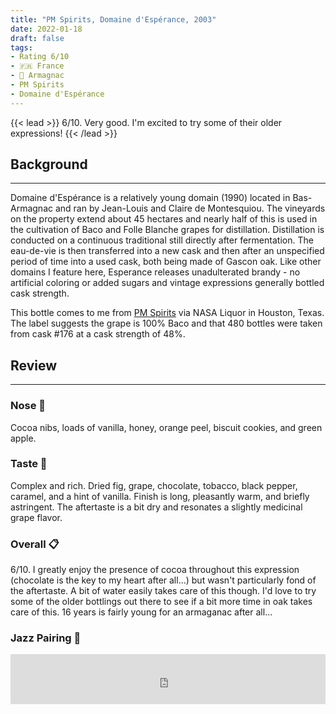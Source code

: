 ```yaml
---
title: "PM Spirits, Domaine d'Espérance, 2003"
date: 2022-01-18
draft: false
tags: 
- Rating 6/10
- 🇫🇷 France
- 🍇 Armagnac
- PM Spirits
- Domaine d'Espérance
---
```


{{< lead >}}
6/10. Very good. I'm excited to try some of their older expressions!
{{< /lead >}}

## Background
---
Domaine d'Espérance is a relatively young domain (1990) located in Bas-Armagnac and ran by Jean-Louis and Claire de Montesquiou. The vineyards on the property extend about 45 hectares and nearly half of this is used in the cultivation of Baco and Folle Blanche grapes for distillation. Distillation is conducted on a continuous traditional still directly after fermentation. The eau-de-vie is then transferred into a new cask and then after an unspecified period of time into a used cask, both being made of Gascon oak. Like other domains I feature here, Esperance releases unadulterated brandy - no artificial coloring or added sugars and vintage expressions generally bottled cask strength. 

This bottle comes to me from [PM Spirits](https://www.pmspirits.com/) via NASA Liquor in Houston, Texas. The label suggests the grape is 100% Baco and that 480 bottles were taken from cask #176 at a cask strength of 48%.  


## Review
---
### Nose :nose:
Cocoa nibs, loads of vanilla, honey, orange peel, biscuit cookies, and green apple. 

### Taste :tongue:
Complex and rich. Dried fig, grape, chocolate, tobacco, black pepper, caramel, and a hint of vanilla. Finish is long, pleasantly warm, and briefly astringent. The aftertaste is a bit dry and resonates a slightly medicinal grape flavor.  

### Overall :clipboard:
6/10. I greatly enjoy the presence of cocoa throughout this expression (chocolate is the key to my heart after all...) but wasn't particularly fond of the aftertaste. A bit of water easily takes care of this though. I'd love to try some of the older bottlings out there to see if a bit more time in oak takes care of this. 16 years is fairly young for an armaganac after all...

### Jazz Pairing :trumpet:
<iframe src="https://open.spotify.com/embed/track/6t5ed6P4mmaCu7tdZOecqo?utm_source=generator&theme=0" width="100%" height="80" frameBorder="0" allowfullscreen="" allow="autoplay; clipboard-write; encrypted-media; fullscreen; picture-in-picture"></iframe>